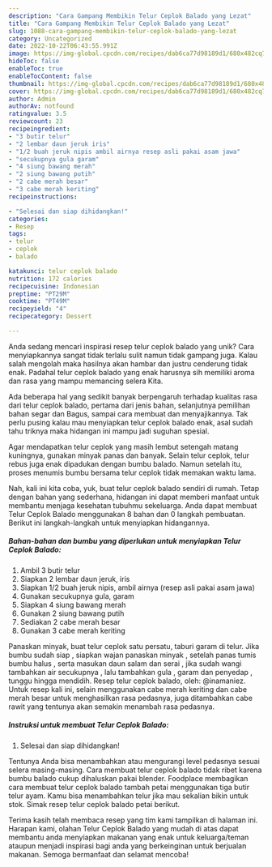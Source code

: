 ```yaml
---
description: "Cara Gampang Membikin Telur Ceplok Balado yang Lezat"
title: "Cara Gampang Membikin Telur Ceplok Balado yang Lezat"
slug: 1088-cara-gampang-membikin-telur-ceplok-balado-yang-lezat
category: Uncategorized
date: 2022-10-22T06:43:55.991Z
image: https://img-global.cpcdn.com/recipes/dab6ca77d98189d1/680x482cq70/telur-ceplok-balado-foto-resep-utama.jpg
hideToc: false
enableToc: true
enableTocContent: false
thumbnail: https://img-global.cpcdn.com/recipes/dab6ca77d98189d1/680x482cq70/telur-ceplok-balado-foto-resep-utama.jpg
cover: https://img-global.cpcdn.com/recipes/dab6ca77d98189d1/680x482cq70/telur-ceplok-balado-foto-resep-utama.jpg
author: Admin
authorAv: notfound
ratingvalue: 3.5
reviewcount: 23
recipeingredient:
- "3 butir telur"
- "2 lembar daun jeruk iris"
- "1/2 buah jeruk nipis ambil airnya resep asli pakai asam jawa"
- "secukupnya gula garam"
- "4 siung bawang merah"
- "2 siung bawang putih"
- "2 cabe merah besar"
- "3 cabe merah keriting"
recipeinstructions:

- "Selesai dan siap dihidangkan!"
categories:
- Resep
tags:
- telur
- ceplok
- balado

katakunci: telur ceplok balado 
nutrition: 172 calories
recipecuisine: Indonesian
preptime: "PT29M"
cooktime: "PT49M"
recipeyield: "4"
recipecategory: Dessert

---
```





Anda sedang mencari inspirasi resep telur ceplok balado yang unik? Cara menyiapkannya sangat tidak terlalu sulit namun tidak gampang juga. Kalau salah mengolah maka hasilnya akan hambar dan justru cenderung tidak enak. Padahal telur ceplok balado yang enak harusnya sih memiliki aroma dan rasa yang mampu memancing selera Kita.





Ada beberapa hal yang sedikit banyak berpengaruh terhadap kualitas rasa dari telur ceplok balado, pertama dari jenis bahan, selanjutnya pemilihan bahan segar dan Bagus, sampai cara membuat dan menyajikannya. Tak perlu pusing kalau mau menyiapkan telur ceplok balado enak,      asal sudah tahu triknya maka hidangan ini mampu jadi suguhan spesial.














Agar mendapatkan telur ceplok yang masih lembut setengah matang kuningnya, gunakan minyak panas dan banyak. Selain telur ceplok, telur rebus juga enak dipadukan dengan bumbu balado. Namun setelah itu, proses menumis bumbu bersama telur ceplok tidak memakan waktu lama.






Nah, kali ini kita coba, yuk, buat telur ceplok balado sendiri di rumah. Tetap dengan bahan yang sederhana, hidangan ini dapat memberi manfaat untuk membantu menjaga kesehatan tubuhmu sekeluarga. Anda dapat membuat Telur Ceplok Balado menggunakan 8 bahan dan 0 langkah pembuatan. Berikut ini langkah-langkah untuk menyiapkan hidangannya.

<!--inarticleads1-->

##### Bahan-bahan dan bumbu yang diperlukan untuk menyiapkan Telur Ceplok Balado:

1. Ambil 3 butir telur
1. Siapkan 2 lembar daun jeruk, iris
1. Siapkan 1/2 buah jeruk nipis, ambil airnya (resep asli pakai asam jawa)
1. Gunakan secukupnya gula, garam
1. Siapkan 4 siung bawang merah
1. Gunakan 2 siung bawang putih
1. Sediakan 2 cabe merah besar
1. Gunakan 3 cabe merah keriting


Panaskan minyak, buat telur ceplok satu persatu, taburi garam di telur. Jika bumbu sudah siap , siapkan wajan panaskan minyak , setelah panas tumis bumbu halus , serta masukan daun salam dan serai , jika sudah wangi tambahkan air secukupnya , lalu tambahkan gula , garam dan penyedap , tunggu hingga mendidih. Resep telur ceplok balado, oleh: @inamaniez. Untuk resep kali ini, selain menggunakan cabe merah keriting dan cabe merah besar untuk menghasilkan rasa pedasnya, juga ditambahkan cabe rawit yang tentunya akan semakin menambah rasa pedasnya. 

<!--inarticleads2-->

##### Instruksi untuk membuat Telur Ceplok Balado:


1. Selesai dan siap dihidangkan!

Tentunya Anda bisa menambahkan atau mengurangi level pedasnya sesuai selera masing-masing. Cara membuat telur ceplok balado tidak ribet karena bumbu balado cukup dihaluskan pakai blender. Foodplace membagikan cara membuat telur ceplok balado tambah petai menggunakan tiga butir telur ayam. Kamu bisa menambahkan telur jika mau sekalian bikin untuk stok. Simak resep telur ceplok balado petai berikut. 

Terima kasih telah membaca resep yang tim kami tampilkan di halaman ini. Harapan kami, olahan Telur Ceplok Balado yang mudah di atas dapat membantu anda menyiapkan makanan yang enak untuk keluarga/teman ataupun menjadi inspirasi bagi anda yang berkeinginan untuk berjualan makanan. Semoga bermanfaat dan selamat mencoba!
